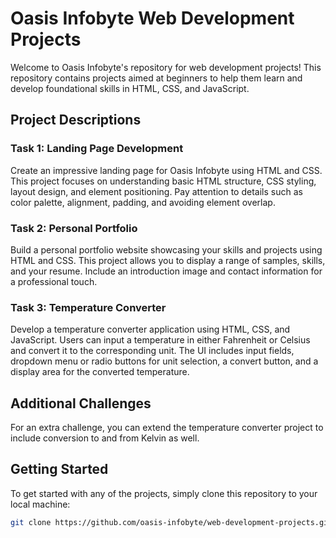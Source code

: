 # Oasis Infobyte Web Development Projects

Welcome to Oasis Infobyte's repository for web development projects! This repository contains projects aimed at beginners to help them learn and develop foundational skills in HTML, CSS, and JavaScript.

## Project Descriptions

### Task 1: Landing Page Development

Create an impressive landing page for Oasis Infobyte using HTML and CSS. This project focuses on understanding basic HTML structure, CSS styling, layout design, and element positioning. Pay attention to details such as color palette, alignment, padding, and avoiding element overlap.

### Task 2: Personal Portfolio

Build a personal portfolio website showcasing your skills and projects using HTML and CSS. This project allows you to display a range of samples, skills, and your resume. Include an introduction image and contact information for a professional touch.

### Task 3: Temperature Converter

Develop a temperature converter application using HTML, CSS, and JavaScript. Users can input a temperature in either Fahrenheit or Celsius and convert it to the corresponding unit. The UI includes input fields, dropdown menu or radio buttons for unit selection, a convert button, and a display area for the converted temperature.

## Additional Challenges

For an extra challenge, you can extend the temperature converter project to include conversion to and from Kelvin as well.

## Getting Started

To get started with any of the projects, simply clone this repository to your local machine:

```bash
git clone https://github.com/oasis-infobyte/web-development-projects.git
